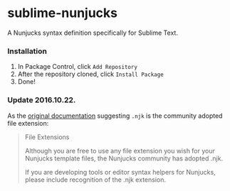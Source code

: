 # sublime-nunjucks

A Nunjucks syntax definition specifically for Sublime Text.

### Installation

1. In Package Control, click `Add Repository`
2. After the repository cloned, click `Install Package`
3. Done!

### Update 2016.10.22.

As the [original documentation](https://mozilla.github.io/nunjucks/templating.html#file-extensions) suggesting `.njk` is the community adopted file extension:

> File Extensions
>
> Although you are free to use any file extension you wish for your Nunjucks template files, the Nunjucks community has adopted .njk.
>
> If you are developing tools or editor syntax helpers for Nunjucks, please include recognition of the .njk extension.

